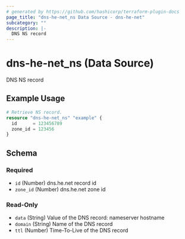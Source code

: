 ```yaml
---
# generated by https://github.com/hashicorp/terraform-plugin-docs
page_title: "dns-he-net_ns Data Source - dns-he-net"
subcategory: ""
description: |-
  DNS NS record
---
```


# dns-he-net_ns (Data Source)

DNS NS record

## Example Usage

```terraform
# Retrieve NS record.
resource "dns-he-net_ns" "example" {
  id      = 123456789
  zone_id = 123456
}
```

<!-- schema generated by tfplugindocs -->
## Schema

### Required

- `id` (Number) dns.he.net record id
- `zone_id` (Number) dns.he.net zone id

### Read-Only

- `data` (String) Value of the DNS record: nameserver hostname
- `domain` (String) Name of the DNS record
- `ttl` (Number) Time-To-Live of the DNS record
